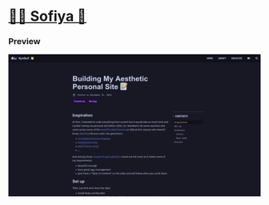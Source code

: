 [🌸🐳 Sofiya 👋](https://kennel-linux.github.io)
================================

### Preview


![post-dark](assets/post-dark.png)
